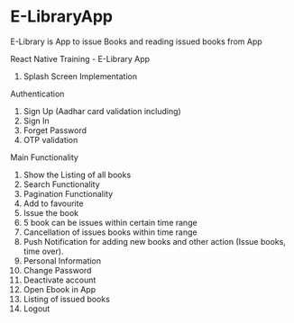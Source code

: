 # E-LibraryApp
E-Library is App to issue Books and reading issued books from App

React Native Training - E-Library App

1. Splash Screen Implementation

Authentication

1. Sign Up (Aadhar card validation including)
2. Sign In
3. Forget Password
4. OTP validation

Main Functionality

1. Show the Listing of all books
2. Search Functionality
3. Pagination Functionality
4. Add to favourite
5. Issue the book
6. 5 book can be issues within certain time range
7. Cancellation of issues books within time range
8. Push Notification for adding new books and other action (Issue books, time over).
9. Personal Information
10. Change Password
11. Deactivate account
12. Open Ebook in App
13. Listing of issued books
14. Logout

